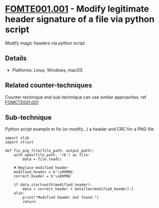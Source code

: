 # [FOMTE001.001](https://github.com/blue101010/FOM/blob/main/techniques/FOMTE001.001.md) - Modify legitimate header signature of a file via python script

Modify magic headers via python script

## Details

- Platforms: Linux, Windows, macOS


## Related counter-techniques

Counter-technique and sub-technique can use similar approaches.
ref [FOMCTE001.001](https://github.com/blue101010/FOM/blob/main/techniques/FOMCTE001.001.md)


## Sub-technique

Python script example to fix (or modify...) a header and CRC for a PNG file

```
import zlib
import struct

def fix_png_file(file_path, output_path):
    with open(file_path, 'rb') as file:
        data = file.read()

    # Replace modified header
    modified_header = b'\x89RNG'
    correct_header = b'\x89PNG'

    if data.startswith(modified_header):
        data = correct_header + data[len(modified_header):]
    else:
        print("Modified header not found.")
        return

    # Function to check and fix CRCs of PNG chunks
    def fix_crc(data):
        pos = 8  # Skip the first 8 bytes (header)
        fixed_data = data[:pos]

        while pos < len(data):
            chunk_length = struct.unpack('>I', data[pos:pos+4])[0]
            chunk_type = data[pos+4:pos+8]
            chunk_data = data[pos+8:pos+8+chunk_length]
            chunk_crc = struct.unpack('>I', data[pos+8+chunk_length:pos+12+chunk_length])[0]

            # Calculate the correct CRC
            calculated_crc = zlib.crc32(chunk_type)
            calculated_crc = zlib.crc32(chunk_data, calculated_crc)
            calculated_crc = calculated_crc & 0xffffffff

            if chunk_crc != calculated_crc:
                print(f"Fixing CRC for chunk: {chunk_type.decode('ascii')}")
                fixed_data += struct.pack('>I', chunk_length) + chunk_type + chunk_data + struct.pack('>I', calculated_crc)
            else:
                fixed_data += data[pos:pos+12+chunk_length]

            pos += 12 + chunk_length

        return fixed_data

    # Fix CRCs
    data = fix_crc(data)

    # Save the fixed file
    with open(output_path, 'wb') as output_file:
        output_file.write(data)

    print(f"File saved as {output_path}")

# Use the function with your file
fix_png_file('magic_repairman.png', '2_fixed_magic_repairman.png')

...